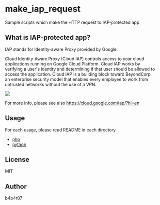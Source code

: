 make_iap_request
================

Sample scripts which make the HTTP request to IAP-protected app

## What is IAP-protected app?

IAP stands for Identity-aware Proxy provided by Google.

Cloud Identity-Aware Proxy (Cloud IAP) controls access to your cloud applications running on Google Cloud Platform.
Cloud IAP works by verifying a user's identity and determining if that user should be allowed to access the application.
Cloud IAP is a building block toward BeyondCorp, an enterprise security model that enables every employee
to work from untrusted networks without the use of a VPN.

![](https://cloud.google.com/images/products/iap/iap-lead.png)

For more info, please see also <https://cloud.google.com/iap/?hl=en>

## Usage

For each usage, please read README in each directory.

- [php](./php)
- [python](./python)

## License

MIT

## Author

b4b4r07

